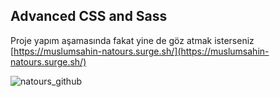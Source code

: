 ## Advanced CSS and Sass

Proje yapım aşamasında fakat yine de göz atmak isterseniz [https://muslumsahin-natours.surge.sh/](https://muslumsahin-natours.surge.sh/)

![natours_github](https://github.com/Muslumsahin/Natours-advacedCSS/assets/28905054/461457bb-2454-4cbd-b8f3-e83f2cb61589)

